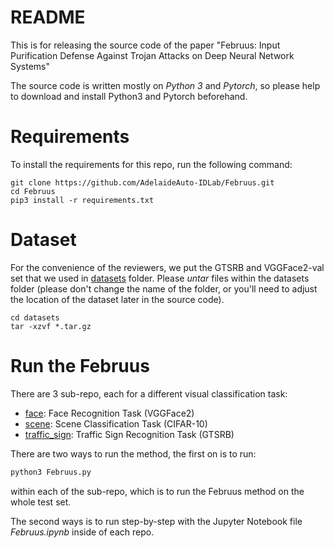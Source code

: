 # README 

This is for releasing the source code of the paper "Februus: Input Purification Defense Against Trojan Attacks on Deep Neural Network Systems" 

The source code is written mostly on *Python 3* and *Pytorch*, so please help to download and install Python3 and Pytorch beforehand.


# Requirements

To install the requirements for this repo, run the following command: 
```
git clone https://github.com/AdelaideAuto-IDLab/Februus.git
cd Februus
pip3 install -r requirements.txt
```


# Dataset

For the convenience of the reviewers, we put the GTSRB and VGGFace2-val set that we used in [datasets](./datasets) folder. 
Please *untar* files within the datasets folder (please don't change the name of the folder, or you'll need to adjust the location of the dataset later in the source code).
```
cd datasets
tar -xzvf *.tar.gz
```

# Run the Februus

There are 3 sub-repo, each for a different visual classification task:
- [face](./face): Face Recognition Task (VGGFace2)
- [scene](./scene): Scene Classification Task (CIFAR-10)
- [traffic_sign](./traffic_sign): Traffic Sign Recognition Task (GTSRB)

There are two ways to run the method, the first on is to run: 

```python
python3 Februus.py
```

within each of the sub-repo, which is to run the Februus method on the whole test set.

The second ways is to run step-by-step with the Jupyter Notebook file *Februus.ipynb* inside of each repo. 

